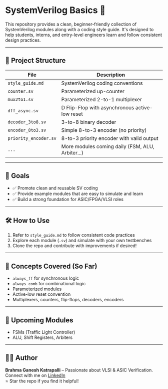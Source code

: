 # SystemVerilog Basics 🚀

This repository provides a clean, beginner-friendly collection of SystemVerilog modules along with a coding style guide. It's designed to help students, interns, and entry-level engineers learn and follow consistent design practices.

---

## 📁 Project Structure

| File                  | Description                                      |
|-----------------------|--------------------------------------------------|
| `style_guide.md`      | SystemVerilog coding conventions                 |
| `counter.sv`          | Parameterized up-counter                         |
| `mux2to1.sv`          | Parameterized 2-to-1 multiplexer                 |
| `dff_async.sv`        | D Flip-Flop with asynchronous active-low reset   |
| `decoder_3to8.sv`     | 3-to-8 binary decoder                            |
| `encoder_8to3.sv`     | Simple 8-to-3 encoder (no priority)              |
| `priority_encoder.sv` | 8-to-3 priority encoder with valid output        |
| `...`                 | More modules coming daily (FSM, ALU, Arbiter...) |

---

## 🎯 Goals

- ✅ Promote clean and reusable SV coding
- ✅ Provide example modules that are easy to simulate and learn
- ✅ Build a strong foundation for ASIC/FPGA/VLSI roles

---

## 🛠️ How to Use

1. Refer to `style_guide.md` to follow consistent code practices
2. Explore each module (`.sv`) and simulate with your own testbenches
3. Clone the repo and contribute with improvements if desired!

---

## 🧠 Concepts Covered (So Far)

- `always_ff` for synchronous logic
- `always_comb` for combinational logic
- Parameterized modules
- Active-low reset convention
- Multiplexers, counters, flip-flops, decoders, encoders

---

## 📌 Upcoming Modules

- FSMs (Traffic Light Controller)
- ALU, Shift Registers, Arbiters

---

## 👨‍💻 Author

**Brahma Ganesh Katrapalli** – Passionate about VLSI & ASIC Verification.  
Connect with me on [LinkedIn](https://www.linkedin.com/in/katrapallibrahmaganesh)  
⭐ Star the repo if you find it helpful!
